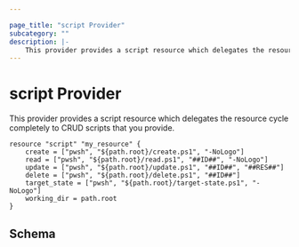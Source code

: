 ```yaml
---

page_title: "script Provider"
subcategory: ""
description: |-
    This provider provides a script resource which delegates the resource cycle completely to CRUD scripts that you provide.  
---
```


# script Provider

This provider provides a script resource which delegates the resource cycle completely to CRUD scripts that you provide.

```hcl
resource "script" "my_resource" {
    create = ["pwsh", "${path.root}/create.ps1", "-NoLogo"]
    read = ["pwsh", "${path.root}/read.ps1", "##ID##", "-NoLogo"]
    update = ["pwsh", "${path.root}/update.ps1", "##ID##", "##RES##"]
    delete = ["pwsh", "${path.root}/delete.ps1", "##ID##"]
    target_state = ["pwsh", "${path.root}/target-state.ps1", "-NoLogo"]
    working_dir = path.root
}
```

## Schema
